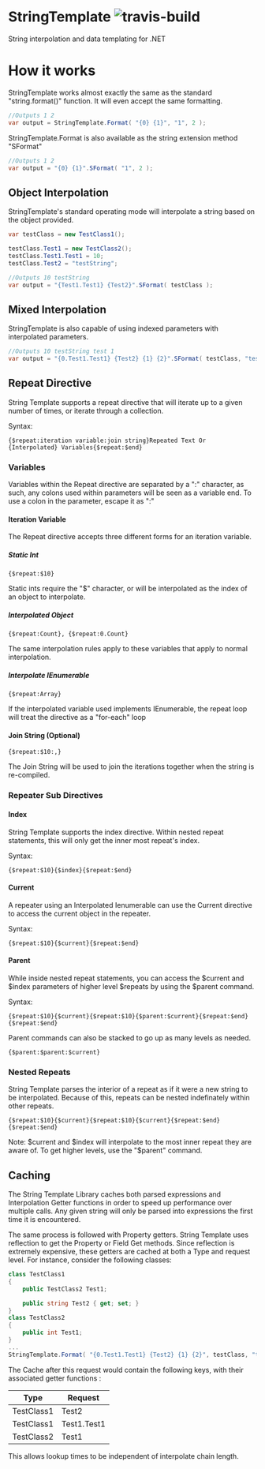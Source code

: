 # StringTemplate ![travis-build](https://travis-ci.org/xevantus/StringTemplate.svg?branch=master)
String interpolation and data templating for .NET

# How it works
StringTemplate works almost exactly the same as the standard "string.format()" function.  It will even accept the same formatting.
```c#
//Outputs 1 2
var output = StringTemplate.Format( "{0} {1}", "1", 2 );
```
StringTemplate.Format is also available as the string extension method "SFormat"
```c#
//Outputs 1 2
var output = "{0} {1}".SFormat( "1", 2 );
```
## Object Interpolation
StringTemplate's standard operating mode will interpolate a string based on the object provided.
```c#
var testClass = new TestClass1();

testClass.Test1 = new TestClass2();
testClass.Test1.Test1 = 10;
testClass.Test2 = "testString";

//Outputs 10 testString
var output = "{Test1.Test1} {Test2}".SFormat( testClass );
```
## Mixed Interpolation
StringTemplate is also capable of using indexed parameters with interpolated parameters.
```c#
//Outputs 10 testString test 1
var output = "{0.Test1.Test1} {Test2} {1} {2}".SFormat( testClass, "test", 1 );
```
## Repeat Directive
String Template supports a repeat directive that will iterate up to a given number of times, or iterate through a collection.

Syntax:
```
{$repeat:iteration variable:join string}Repeated Text Or {Interpolated} Variables{$repeat:$end}
```
### Variables
Variables within the Repeat directive are separated by a ":" character, as such, any colons used within parameters will be seen as a variable end.  To use a colon in the parameter, escape it as "\:"
#### Iteration Variable
The Repeat directive accepts three different forms for an iteration variable.


##### Static Int
```
{$repeat:$10}
```
Static ints require the "$" character, or will be interpolated as the index of an object to interpolate.
##### Interpolated Object
```
{$repeat:Count}, {$repeat:0.Count} 
```
The same interpolation rules apply to these variables that apply to normal interpolation. 
##### Interpolate IEnumerable
```
{$repeat:Array}
```
If the interpolated variable used implements IEnumerable, the repeat loop will treat the directive as a "for-each" loop

#### Join String (Optional)
```
{$repeat:$10:,}
```
The Join String will be used to join the iterations together when the string is re-compiled.
### Repeater Sub Directives
#### Index
String Template supports the index directive.  Within nested repeat statements, this will only get the inner most repeat's index.

Syntax:
```
{$repeat:$10}{$index}{$repeat:$end}
```
#### Current
A repeater using an Interpolated Ienumerable can use the Current directive to access the current object in the repeater.

Syntax:
```
{$repeat:$10}{$current}{$repeat:$end}
```
#### Parent
While inside nested repeat statements, you can access the $current and $index parameters of higher level $repeats by using the $parent command.

Syntax:
```
{$repeat:$10}{$current}{$repeat:$10}{$parent:$current}{$repeat:$end}{$repeat:$end}
```
Parent commands can also be stacked to go up as many levels as needed.
```
{$parent:$parent:$current}
```
### Nested Repeats
String Template parses the interior of a repeat as if it were a new string to be interpolated.  Because of this, repeats can be nested indefinately within other repeats.
```
{$repeat:$10}{$current}{$repeat:$10}{$current}{$repeat:$end}{$repeat:$end}
```
Note: $current and $index will interpolate to the most inner repeat they are aware of. To get higher levels, use the "$parent" command.

## Caching
The String Template Library caches both parsed expressions and Interpolation Getter functions in order to speed up performance over multiple calls.  Any given string will only be parsed into expressions the first time it is encountered.  

The same process is followed with Property getters.  String Template uses reflection to get the Property or Field Get methods.  Since reflection is extremely expensive, these getters are cached at both a Type and request level. For instance, consider the following classes:
```c#
class TestClass1
{
	public TestClass2 Test1;

	public string Test2 { get; set; }
}
class TestClass2
{
	public int Test1;
}
...
StringTemplate.Format( "{0.Test1.Test1} {Test2} {1} {2}", testClass, "test", 1 );
```
The Cache after this request would contain the following keys, with their associated getter functions :

| Type | Request |
|------|---------|
| TestClass1 | Test2 |
| TestClass1 | Test1.Test1 |
| TestClass2 | Test1 |

This allows lookup times to be independent of interpolate chain length.
